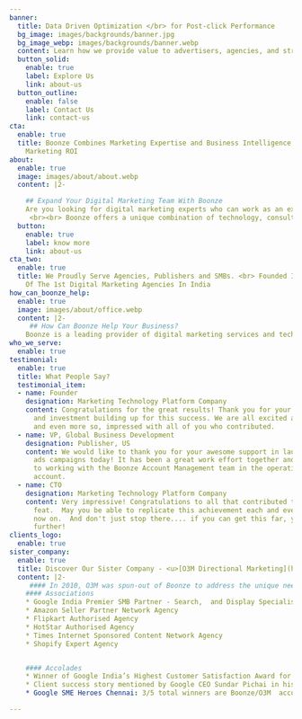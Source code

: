 ```yaml
---
banner:
  title: Data Driven Optimization </br> for Post-click Performance
  bg_image: images/backgrounds/banner.jpg
  bg_image_webp: images/backgrounds/banner.webp
  content: Learn how we provide value to advertisers, agencies, and strategic partners
  button_solid:
    enable: true
    label: Explore Us
    link: about-us
  button_outline:
    enable: false
    label: Contact Us
    link: contact-us
cta:
  enable: true
  title: Boonze Combines Marketing Expertise and Business Intelligence To Drive Better
    Marketing ROI
about:
  enable: true
  image: images/about/about.webp
  content: |2-

    ## Expand Your Digital Marketing Team With Boonze
    Are you looking for digital marketing experts who can work as an extension of your in-house marketing team? Boonze is eager to manage and optimise search, social, display, video and marketplace advertising campaigns for your business. Our deep understanding of various advertising platforms helps businesses acquire and retain customers with performance-driven marketing campaigns.
     <br><br> Boonze offers a unique combination of technology, consulting, research, analytics, optimization and custom reporting to our clients. If you are looking for a process-driven organisation which deliver value and efficiency while limiting the variability seen in people-driven organisations, look no further.​
  button:
    enable: true
    label: know more
    link: about-us
cta_two:
  enable: true
  title: We Proudly Serve Agencies, Publishers and SMBs. <br> Founded In 2005. One
    Of The 1st Digital Marketing Agencies In India
how_can_boonze_help:
  enable: true
  image: images/about/office.webp
  content: |2-
     ## How Can Boonze Help Your Business?
    Boonze is a leading provider of digital marketing services and technologies to clients who demand accountability, efficiency and predictability from their marketing campaigns. <br><br> When you select Boonze to manage your digital marketing campaigns your company benefits from a highly qualified analytical team that offers comprehensive digital marketing strategies designed to produce highly qualified leads, reduce new customer acquisition costs, and ensure the highest possible return on investment (ROI) possible. <br><br>We believe in true partnerships. Boonze aligns its interests with those of its clients to create  mutually-beneficial partnerships.
who_we_serve:
  enable: true
testimonial:
  enable: true
  title: What People Say?
  testimonial_item:
  - name: Founder
    designation: Marketing Technology Platform Company
    content: Congratulations for the great results! Thank you for your commitment
      and investment building up for this success. We are all excited about the results,
      and even more so, impressed with all of you who contributed.
  - name: VP, Global Business Development
    designation: Publisher, US
    content: We would like to thank you for your awesome support in launching Google
      ads campaigns today! It has been a great work effort together and we look forward
      to working with the Boonze Account Management team in the operation of this
      account.
  - name: CTO
    designation: Marketing Technology Platform Company
    content: Very impressive! Congratulations to all that contributed to this immense
      feat.  May you be able to replicate this achievement each and every day from
      now on.  And don't just stop there.... if you can get this far, you can get
      further!
clients_logo:
  enable: true
sister_company:
  enable: true
  title: Discover Our Sister Company - <u>[O3M Directional Marketing](https://o3mdm.com/)</u>
  content: |2-
     #### In 2010, O3M was spun-out of Boonze to address the unique needs of businesses in the Indian market.
    #### Associations
    * Google India Premier SMB Partner - Search,  and Display Specialisations
    * Amazon Seller Partner Network Agency
    * Flipkart Authorised Agency
    * HotStar Authorised Agency
    * Times Internet Sponsored Content Network Agency
    * Shopify Expert Agency


    #### Accolades
    * Winner of Google India’s Highest Customer Satisfaction Award for 3 years. The only 1st place winner ever.
    * Client success story mentioned by Google CEO Sundar Pichai in his address to the Indian Prime Minister.
    * Google SME Heroes Chennai: 3/5 total winners are Boonze/O3M  accounts

---
```


